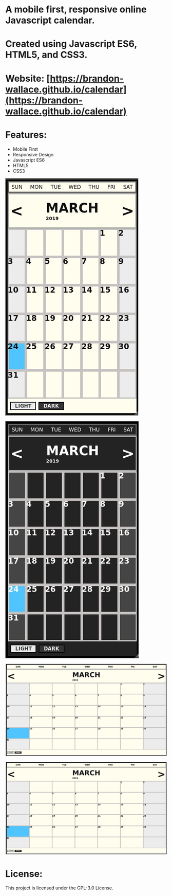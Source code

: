 # A mobile first, responsive online Javascript calendar.

# Created using Javascript ES6, HTML5, and CSS3.

# Website: [https://brandon-wallace.github.io/calendar](https://brandon-wallace.github.io/calendar)

# Features:
 * Mobile First
 * Responsive Design
 * Javascript ES6
 * HTML5
 * CSS3

![screenshot 1](images/screenshot_mobile1.jpg)

![screenshot 2](images/screenshot_mobile2.jpg)

![screenshot 3](images/screenshot1.jpg)

![screenshot 4](images/screenshot1.jpg)

# License:

This project is licensed under the GPL-3.0 License.
